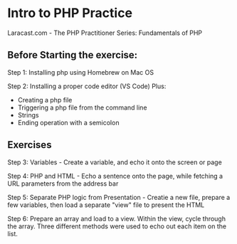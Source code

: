 # Intro to PHP Practice
Laracast.com - The PHP Practitioner Series: Fundamentals of PHP

## Before Starting the exercise: 

Step 1: Installing php using Homebrew on Mac OS

Step 2: Installing a proper code editor (VS Code)
Plus: 
* Creating a php file
* Triggering a php file from the command line 
* Strings
* Ending operation with a semicolon

## Exercises

Step 3: Variables - Create a variable, and echo it onto the screen or page

Step 4: PHP and HTML - Echo a sentence onto the page, while fetching a URL parameters from the address bar

Step 5: Separate PHP logic from Presentation - Creatie a new file, prepare a few variables, then load a separate "view" file to present the HTML

Step 6: Prepare an array and load to a view. Within the view, cycle through the array. Three different methods were used to echo out each item on the list.
